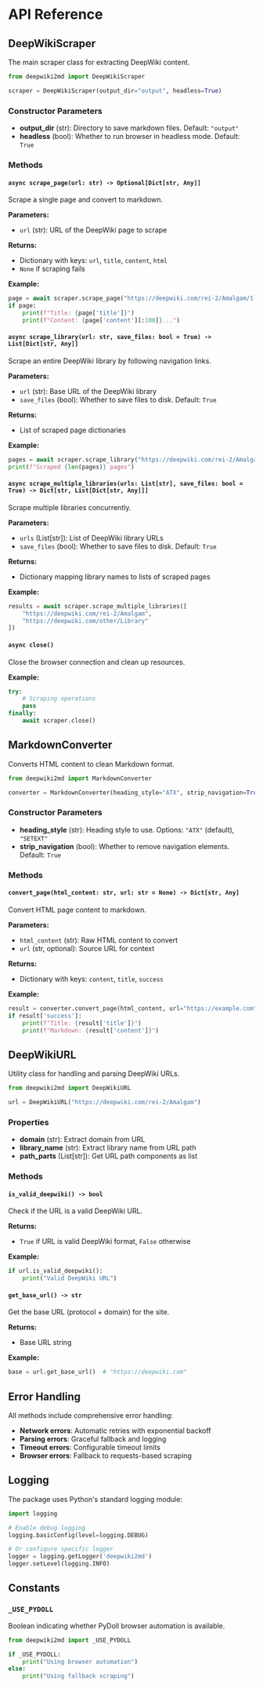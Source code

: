 # API Reference

## DeepWikiScraper

The main scraper class for extracting DeepWiki content.

```python
from deepwiki2md import DeepWikiScraper

scraper = DeepWikiScraper(output_dir="output", headless=True)
```

### Constructor Parameters

- **output_dir** (str): Directory to save markdown files. Default: `"output"`
- **headless** (bool): Whether to run browser in headless mode. Default: `True`

### Methods

#### `async scrape_page(url: str) -> Optional[Dict[str, Any]]`

Scrape a single page and convert to markdown.

**Parameters:**
- `url` (str): URL of the DeepWiki page to scrape

**Returns:**
- Dictionary with keys: `url`, `title`, `content`, `html`
- `None` if scraping fails

**Example:**
```python
page = await scraper.scrape_page("https://deepwiki.com/rei-2/Amalgam/1-overview")
if page:
    print(f"Title: {page['title']}")
    print(f"Content: {page['content'][:100]}...")
```

#### `async scrape_library(url: str, save_files: bool = True) -> List[Dict[str, Any]]`

Scrape an entire DeepWiki library by following navigation links.

**Parameters:**
- `url` (str): Base URL of the DeepWiki library
- `save_files` (bool): Whether to save files to disk. Default: `True`

**Returns:**
- List of scraped page dictionaries

**Example:**
```python
pages = await scraper.scrape_library("https://deepwiki.com/rei-2/Amalgam")
print(f"Scraped {len(pages)} pages")
```

#### `async scrape_multiple_libraries(urls: List[str], save_files: bool = True) -> Dict[str, List[Dict[str, Any]]]`

Scrape multiple libraries concurrently.

**Parameters:**
- `urls` (List[str]): List of DeepWiki library URLs
- `save_files` (bool): Whether to save files to disk. Default: `True`

**Returns:**
- Dictionary mapping library names to lists of scraped pages

**Example:**
```python
results = await scraper.scrape_multiple_libraries([
    "https://deepwiki.com/rei-2/Amalgam",
    "https://deepwiki.com/other/Library"
])
```

#### `async close()`

Close the browser connection and clean up resources.

**Example:**
```python
try:
    # Scraping operations
    pass
finally:
    await scraper.close()
```

## MarkdownConverter

Converts HTML content to clean Markdown format.

```python
from deepwiki2md import MarkdownConverter

converter = MarkdownConverter(heading_style="ATX", strip_navigation=True)
```

### Constructor Parameters

- **heading_style** (str): Heading style to use. Options: `"ATX"` (default), `"SETEXT"`
- **strip_navigation** (bool): Whether to remove navigation elements. Default: `True`

### Methods

#### `convert_page(html_content: str, url: str = None) -> Dict[str, Any]`

Convert HTML page content to markdown.

**Parameters:**
- `html_content` (str): Raw HTML content to convert
- `url` (str, optional): Source URL for context

**Returns:**
- Dictionary with keys: `content`, `title`, `success`

**Example:**
```python
result = converter.convert_page(html_content, url="https://example.com")
if result['success']:
    print(f"Title: {result['title']}")
    print(f"Markdown: {result['content']}")
```

## DeepWikiURL

Utility class for handling and parsing DeepWiki URLs.

```python
from deepwiki2md import DeepWikiURL

url = DeepWikiURL("https://deepwiki.com/rei-2/Amalgam")
```

### Properties

- **domain** (str): Extract domain from URL
- **library_name** (str): Extract library name from URL path
- **path_parts** (List[str]): Get URL path components as list

### Methods

#### `is_valid_deepwiki() -> bool`

Check if the URL is a valid DeepWiki URL.

**Returns:**
- `True` if URL is valid DeepWiki format, `False` otherwise

**Example:**
```python
if url.is_valid_deepwiki():
    print("Valid DeepWiki URL")
```

#### `get_base_url() -> str`

Get the base URL (protocol + domain) for the site.

**Returns:**
- Base URL string

**Example:**
```python
base = url.get_base_url()  # "https://deepwiki.com"
```

## Error Handling

All methods include comprehensive error handling:

- **Network errors**: Automatic retries with exponential backoff
- **Parsing errors**: Graceful fallback and logging
- **Timeout errors**: Configurable timeout limits
- **Browser errors**: Fallback to requests-based scraping

## Logging

The package uses Python's standard logging module:

```python
import logging

# Enable debug logging
logging.basicConfig(level=logging.DEBUG)

# Or configure specific logger
logger = logging.getLogger('deepwiki2md')
logger.setLevel(logging.INFO)
```

## Constants

### `_USE_PYDOLL`

Boolean indicating whether PyDoll browser automation is available.

```python
from deepwiki2md import _USE_PYDOLL

if _USE_PYDOLL:
    print("Using browser automation")
else:
    print("Using fallback scraping")
```